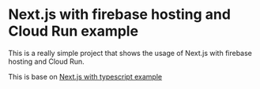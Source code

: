 # Next.js with firebase hosting and Cloud Run example

This is a really simple project that shows the usage of Next.js with firebase hosting and Cloud Run.

This is base on [Next.js with typescript example](https://github.com/vercel/next.js/tree/canary/examples/with-typescript)
